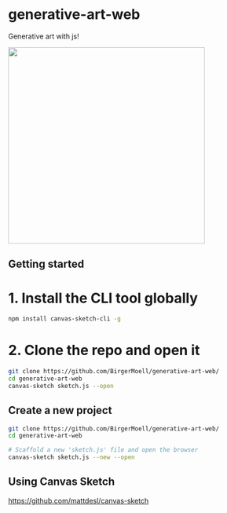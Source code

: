 # generative-art-web
Generative art with js!

<img height="400px" src="https://i.imgur.com/Xg6UZV6.png"/>

## Getting started

###
# 1. Install the CLI tool globally
```bash
npm install canvas-sketch-cli -g
```
# 2. Clone the repo and open it
```bash
git clone https://github.com/BirgerMoell/generative-art-web/
cd generative-art-web
canvas-sketch sketch.js --open
```

## Create a new project

```bash
git clone https://github.com/BirgerMoell/generative-art-web/
cd generative-art-web

# Scaffold a new 'sketch.js' file and open the browser
canvas-sketch sketch.js --new --open
```

## Using Canvas Sketch
https://github.com/mattdesl/canvas-sketch
